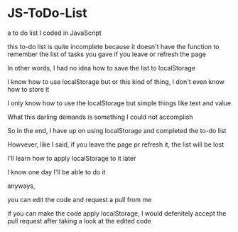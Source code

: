 # JS-ToDo-List
a to do list I coded in JavaScript

this to-do list is quite incomplete because it doesn't have the function to remember
the list of tasks you gave if you leave or refresh the page

In other words, I had no idea how to save the list to localStorage

I know how to use localStorage but or this kind of thing, I don't even know how to store it

I only know how to use the localStorage but simple things like text and value

What this darling demands is something I could not accomplish

So in the end, I have up on using localStorage and completed the to-do list

Howvever, like I said, if you leave the page pr refresh it, the list will be lost

I'll learn how to apply localStorage to it later

I know one day I'll be able to do it

anyways,

you can edit the code and request a pull from me

if you can make the code apply localStorage, I would defenitely accept the pull request after taking a look at the edited code
